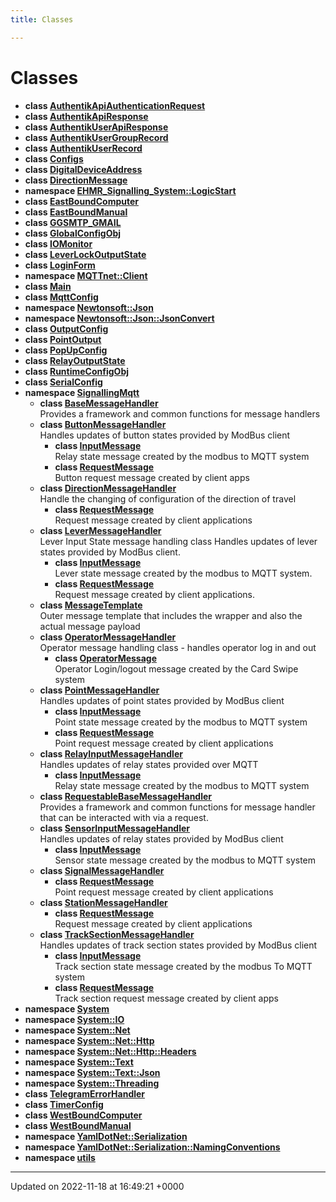 ```yaml
---
title: Classes

---
```


# Classes




* **class [AuthentikApiAuthenticationRequest](/SignallingSystem-doc/mainsystem/Classes/classAuthentikApiAuthenticationRequest/)** 
* **class [AuthentikApiResponse](/SignallingSystem-doc/mainsystem/Classes/classAuthentikApiResponse/)** 
* **class [AuthentikUserApiResponse](/SignallingSystem-doc/mainsystem/Classes/classAuthentikUserApiResponse/)** 
* **class [AuthentikUserGroupRecord](/SignallingSystem-doc/mainsystem/Classes/classAuthentikUserGroupRecord/)** 
* **class [AuthentikUserRecord](/SignallingSystem-doc/mainsystem/Classes/classAuthentikUserRecord/)** 
* **class [Configs](/SignallingSystem-doc/mainsystem/Classes/classConfigs/)** 
* **class [DigitalDeviceAddress](/SignallingSystem-doc/mainsystem/Classes/classDigitalDeviceAddress/)** 
* **class [DirectionMessage](/SignallingSystem-doc/mainsystem/Classes/classDirectionMessage/)** 
* **namespace [EHMR_Signalling_System::LogicStart](/SignallingSystem-doc/mainsystem/Namespaces/namespaceEHMR__Signalling__System_1_1LogicStart/)** 
* **class [EastBoundComputer](/SignallingSystem-doc/mainsystem/Classes/classEastBoundComputer/)** 
* **class [EastBoundManual](/SignallingSystem-doc/mainsystem/Classes/classEastBoundManual/)** 
* **class [GGSMTP_GMAIL](/SignallingSystem-doc/mainsystem/Classes/classGGSMTP__GMAIL/)** 
* **class [GlobalConfigObj](/SignallingSystem-doc/mainsystem/Classes/classGlobalConfigObj/)** 
* **class [IOMonitor](/SignallingSystem-doc/mainsystem/Classes/classIOMonitor/)** 
* **class [LeverLockOutputState](/SignallingSystem-doc/mainsystem/Classes/classLeverLockOutputState/)** 
* **class [LoginForm](/SignallingSystem-doc/mainsystem/Classes/classLoginForm/)** 
* **namespace [MQTTnet::Client](/SignallingSystem-doc/mainsystem/Namespaces/namespaceMQTTnet_1_1Client/)** 
* **class [Main](/SignallingSystem-doc/mainsystem/Classes/classMain/)** 
* **class [MqttConfig](/SignallingSystem-doc/mainsystem/Classes/classMqttConfig/)** 
* **namespace [Newtonsoft::Json](/SignallingSystem-doc/mainsystem/Namespaces/namespaceNewtonsoft_1_1Json/)** 
* **namespace [Newtonsoft::Json::JsonConvert](/SignallingSystem-doc/mainsystem/Namespaces/namespaceNewtonsoft_1_1Json_1_1JsonConvert/)** 
* **class [OutputConfig](/SignallingSystem-doc/mainsystem/Classes/classOutputConfig/)** 
* **class [PointOutput](/SignallingSystem-doc/mainsystem/Classes/classPointOutput/)** 
* **class [PopUpConfig](/SignallingSystem-doc/mainsystem/Classes/classPopUpConfig/)** 
* **class [RelayOutputState](/SignallingSystem-doc/mainsystem/Classes/classRelayOutputState/)** 
* **class [RuntimeConfigObj](/SignallingSystem-doc/mainsystem/Classes/classRuntimeConfigObj/)** 
* **class [SerialConfig](/SignallingSystem-doc/mainsystem/Classes/classSerialConfig/)** 
* **namespace [SignallingMqtt](/SignallingSystem-doc/mainsystem/Namespaces/namespaceSignallingMqtt/)** 
    * **class [BaseMessageHandler](/SignallingSystem-doc/mainsystem/Classes/classSignallingMqtt_1_1BaseMessageHandler/)** <br>Provides a framework and common functions for message handlers 
    * **class [ButtonMessageHandler](/SignallingSystem-doc/mainsystem/Classes/classSignallingMqtt_1_1ButtonMessageHandler/)** <br>Handles updates of button states provided by ModBus client 
        * **class [InputMessage](/SignallingSystem-doc/mainsystem/Classes/classSignallingMqtt_1_1ButtonMessageHandler_1_1InputMessage/)** <br>Relay state message created by the modbus to MQTT system 
        * **class [RequestMessage](/SignallingSystem-doc/mainsystem/Classes/classSignallingMqtt_1_1ButtonMessageHandler_1_1RequestMessage/)** <br>Button request message created by client apps 
    * **class [DirectionMessageHandler](/SignallingSystem-doc/mainsystem/Classes/classSignallingMqtt_1_1DirectionMessageHandler/)** <br>Handle the changing of configuration of the direction of travel 
        * **class [RequestMessage](/SignallingSystem-doc/mainsystem/Classes/classSignallingMqtt_1_1DirectionMessageHandler_1_1RequestMessage/)** <br>Request message created by client applications 
    * **class [LeverMessageHandler](/SignallingSystem-doc/mainsystem/Classes/classSignallingMqtt_1_1LeverMessageHandler/)** <br>Lever Input State message handling class Handles updates of lever states provided by ModBus client. 
        * **class [InputMessage](/SignallingSystem-doc/mainsystem/Classes/classSignallingMqtt_1_1LeverMessageHandler_1_1InputMessage/)** <br>Lever state message created by the modbus to MQTT system. 
        * **class [RequestMessage](/SignallingSystem-doc/mainsystem/Classes/classSignallingMqtt_1_1LeverMessageHandler_1_1RequestMessage/)** <br>Request message created by client applications. 
    * **class [MessageTemplate](/SignallingSystem-doc/mainsystem/Classes/classSignallingMqtt_1_1MessageTemplate/)** <br>Outer message template that includes the wrapper and also the actual message payload 
    * **class [OperatorMessageHandler](/SignallingSystem-doc/mainsystem/Classes/classSignallingMqtt_1_1OperatorMessageHandler/)** <br>Operator message handling class - handles operator log in and out 
        * **class [OperatorMessage](/SignallingSystem-doc/mainsystem/Classes/classSignallingMqtt_1_1OperatorMessageHandler_1_1OperatorMessage/)** <br>Operator Login/logout message created by the Card Swipe system 
    * **class [PointMessageHandler](/SignallingSystem-doc/mainsystem/Classes/classSignallingMqtt_1_1PointMessageHandler/)** <br>Handles updates of point states provided by ModBus client 
        * **class [InputMessage](/SignallingSystem-doc/mainsystem/Classes/classSignallingMqtt_1_1PointMessageHandler_1_1InputMessage/)** <br>Point state message created by the modbus to MQTT system 
        * **class [RequestMessage](/SignallingSystem-doc/mainsystem/Classes/classSignallingMqtt_1_1PointMessageHandler_1_1RequestMessage/)** <br>Point request message created by client applications 
    * **class [RelayInputMessageHandler](/SignallingSystem-doc/mainsystem/Classes/classSignallingMqtt_1_1RelayInputMessageHandler/)** <br>Handles updates of relay states provided over MQTT 
        * **class [InputMessage](/SignallingSystem-doc/mainsystem/Classes/classSignallingMqtt_1_1RelayInputMessageHandler_1_1InputMessage/)** <br>Relay state message created by the modbus to MQTT system 
    * **class [RequestableBaseMessageHandler](/SignallingSystem-doc/mainsystem/Classes/classSignallingMqtt_1_1RequestableBaseMessageHandler/)** <br>Provides a framework and common functions for message handler that can be interacted with via a request. 
    * **class [SensorInputMessageHandler](/SignallingSystem-doc/mainsystem/Classes/classSignallingMqtt_1_1SensorInputMessageHandler/)** <br>Handles updates of relay states provided by ModBus client 
        * **class [InputMessage](/SignallingSystem-doc/mainsystem/Classes/classSignallingMqtt_1_1SensorInputMessageHandler_1_1InputMessage/)** <br>Sensor state message created by the modbus to MQTT system 
    * **class [SignalMessageHandler](/SignallingSystem-doc/mainsystem/Classes/classSignallingMqtt_1_1SignalMessageHandler/)** 
        * **class [RequestMessage](/SignallingSystem-doc/mainsystem/Classes/classSignallingMqtt_1_1SignalMessageHandler_1_1RequestMessage/)** <br>Point request message created by client applications 
    * **class [StationMessageHandler](/SignallingSystem-doc/mainsystem/Classes/classSignallingMqtt_1_1StationMessageHandler/)** 
        * **class [RequestMessage](/SignallingSystem-doc/mainsystem/Classes/classSignallingMqtt_1_1StationMessageHandler_1_1RequestMessage/)** <br>Request message created by client applications 
    * **class [TrackSectionMessageHandler](/SignallingSystem-doc/mainsystem/Classes/classSignallingMqtt_1_1TrackSectionMessageHandler/)** <br>Handles updates of track section states provided by ModBus client 
        * **class [InputMessage](/SignallingSystem-doc/mainsystem/Classes/classSignallingMqtt_1_1TrackSectionMessageHandler_1_1InputMessage/)** <br>Track section state message created by the modbus To MQTT system 
        * **class [RequestMessage](/SignallingSystem-doc/mainsystem/Classes/classSignallingMqtt_1_1TrackSectionMessageHandler_1_1RequestMessage/)** <br>Track section request message created by client apps 
* **namespace [System](/SignallingSystem-doc/mainsystem/Namespaces/namespaceSystem/)** 
* **namespace [System::IO](/SignallingSystem-doc/mainsystem/Namespaces/namespaceSystem_1_1IO/)** 
* **namespace [System::Net](/SignallingSystem-doc/mainsystem/Namespaces/namespaceSystem_1_1Net/)** 
* **namespace [System::Net::Http](/SignallingSystem-doc/mainsystem/Namespaces/namespaceSystem_1_1Net_1_1Http/)** 
* **namespace [System::Net::Http::Headers](/SignallingSystem-doc/mainsystem/Namespaces/namespaceSystem_1_1Net_1_1Http_1_1Headers/)** 
* **namespace [System::Text](/SignallingSystem-doc/mainsystem/Namespaces/namespaceSystem_1_1Text/)** 
* **namespace [System::Text::Json](/SignallingSystem-doc/mainsystem/Namespaces/namespaceSystem_1_1Text_1_1Json/)** 
* **namespace [System::Threading](/SignallingSystem-doc/mainsystem/Namespaces/namespaceSystem_1_1Threading/)** 
* **class [TelegramErrorHandler](/SignallingSystem-doc/mainsystem/Classes/classTelegramErrorHandler/)** 
* **class [TimerConfig](/SignallingSystem-doc/mainsystem/Classes/classTimerConfig/)** 
* **class [WestBoundComputer](/SignallingSystem-doc/mainsystem/Classes/classWestBoundComputer/)** 
* **class [WestBoundManual](/SignallingSystem-doc/mainsystem/Classes/classWestBoundManual/)** 
* **namespace [YamlDotNet::Serialization](/SignallingSystem-doc/mainsystem/Namespaces/namespaceYamlDotNet_1_1Serialization/)** 
* **namespace [YamlDotNet::Serialization::NamingConventions](/SignallingSystem-doc/mainsystem/Namespaces/namespaceYamlDotNet_1_1Serialization_1_1NamingConventions/)** 
* **namespace [utils](/SignallingSystem-doc/mainsystem/Namespaces/namespaceutils/)** 



-------------------------------

Updated on 2022-11-18 at 16:49:21 +0000
